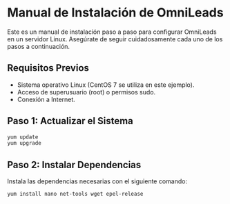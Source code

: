# Manual de Instalación de OmniLeads

Este es un manual de instalación paso a paso para configurar OmniLeads en un servidor Linux. Asegúrate de seguir cuidadosamente cada uno de los pasos a continuación.

## Requisitos Previos

- Sistema operativo Linux (CentOS 7 se utiliza en este ejemplo).
- Acceso de superusuario (root) o permisos sudo.
- Conexión a Internet.

## Paso 1: Actualizar el Sistema

```bash
yum update
yum upgrade
```

## Paso 2: Instalar Dependencias

Instala las dependencias necesarias con el siguiente comando:

```bash
yum install nano net-tools wget epel-release
```
